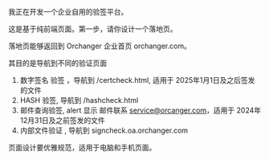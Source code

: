 我正在开发一个企业自用的验签平台。




这是基于纯前端页面。第一步，请你设计一个落地页。

落地页能够返回到 Orchanger 企业首页 orchanger.com。

其目的是导航到不同的验证页面

1.  数字签名 验签 ，导航到 /certcheck.html, 适用于 2025年1月1日及之后签发的文件
2.  HASH 验签, 导航到 /hashcheck.html
3. 邮件查询验签, alert 显示 邮件联系 service@orcanger.com，适用于 2024年12月31日及之前签发的文件
4. 内部文件验证 , 导航到 signcheck.oa.orchanger.com

页面设计要优雅规范，适用于电脑和手机页面。